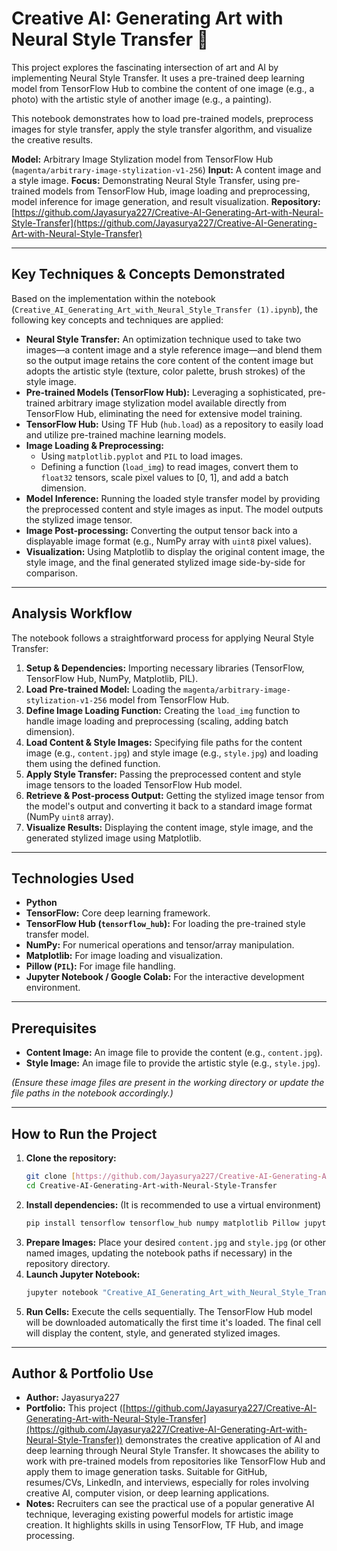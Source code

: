 # Creative AI: Generating Art with Neural Style Transfer 🎨

This project explores the fascinating intersection of art and AI by implementing Neural Style Transfer. It uses a pre-trained deep learning model from TensorFlow Hub to combine the content of one image (e.g., a photo) with the artistic style of another image (e.g., a painting).

This notebook demonstrates how to load pre-trained models, preprocess images for style transfer, apply the style transfer algorithm, and visualize the creative results.

**Model:** Arbitrary Image Stylization model from TensorFlow Hub (`magenta/arbitrary-image-stylization-v1-256`)
**Input:** A content image and a style image.
**Focus:** Demonstrating Neural Style Transfer, using pre-trained models from TensorFlow Hub, image loading and preprocessing, model inference for image generation, and result visualization.
**Repository:** [https://github.com/Jayasurya227/Creative-AI-Generating-Art-with-Neural-Style-Transfer](https://github.com/Jayasurya227/Creative-AI-Generating-Art-with-Neural-Style-Transfer)

***

## Key Techniques & Concepts Demonstrated

Based on the implementation within the notebook (`Creative_AI_Generating_Art_with_Neural_Style_Transfer (1).ipynb`), the following key concepts and techniques are applied:

* **Neural Style Transfer:** An optimization technique used to take two images—a content image and a style reference image—and blend them so the output image retains the core content of the content image but adopts the artistic style (texture, color palette, brush strokes) of the style image.
* **Pre-trained Models (TensorFlow Hub):** Leveraging a sophisticated, pre-trained arbitrary image stylization model available directly from TensorFlow Hub, eliminating the need for extensive model training.
* **TensorFlow Hub:** Using TF Hub (`hub.load`) as a repository to easily load and utilize pre-trained machine learning models.
* **Image Loading & Preprocessing:**
    * Using `matplotlib.pyplot` and `PIL` to load images.
    * Defining a function (`load_img`) to read images, convert them to `float32` tensors, scale pixel values to [0, 1], and add a batch dimension.
* **Model Inference:** Running the loaded style transfer model by providing the preprocessed content and style images as input. The model outputs the stylized image tensor.
* **Image Post-processing:** Converting the output tensor back into a displayable image format (e.g., NumPy array with `uint8` pixel values).
* **Visualization:** Using Matplotlib to display the original content image, the style image, and the final generated stylized image side-by-side for comparison.

***

## Analysis Workflow

The notebook follows a straightforward process for applying Neural Style Transfer:

1.  **Setup & Dependencies:** Importing necessary libraries (TensorFlow, TensorFlow Hub, NumPy, Matplotlib, PIL).
2.  **Load Pre-trained Model:** Loading the `magenta/arbitrary-image-stylization-v1-256` model from TensorFlow Hub.
3.  **Define Image Loading Function:** Creating the `load_img` function to handle image loading and preprocessing (scaling, adding batch dimension).
4.  **Load Content & Style Images:** Specifying file paths for the content image (e.g., `content.jpg`) and style image (e.g., `style.jpg`) and loading them using the defined function.
5.  **Apply Style Transfer:** Passing the preprocessed content and style image tensors to the loaded TensorFlow Hub model.
6.  **Retrieve & Post-process Output:** Getting the stylized image tensor from the model's output and converting it back to a standard image format (NumPy `uint8` array).
7.  **Visualize Results:** Displaying the content image, style image, and the generated stylized image using Matplotlib.

***

## Technologies Used

* **Python**
* **TensorFlow:** Core deep learning framework.
* **TensorFlow Hub (`tensorflow_hub`):** For loading the pre-trained style transfer model.
* **NumPy:** For numerical operations and tensor/array manipulation.
* **Matplotlib:** For image loading and visualization.
* **Pillow (`PIL`):** For image file handling.
* **Jupyter Notebook / Google Colab:** For the interactive development environment.

***

## Prerequisites

* **Content Image:** An image file to provide the content (e.g., `content.jpg`).
* **Style Image:** An image file to provide the artistic style (e.g., `style.jpg`).

*(Ensure these image files are present in the working directory or update the file paths in the notebook accordingly.)*

***

## How to Run the Project

1.  **Clone the repository:**
    ```bash
    git clone [https://github.com/Jayasurya227/Creative-AI-Generating-Art-with-Neural-Style-Transfer.git](https://github.com/Jayasurya227/Creative-AI-Generating-Art-with-Neural-Style-Transfer.git)
    cd Creative-AI-Generating-Art-with-Neural-Style-Transfer
    ```
2.  **Install dependencies:**
    (It is recommended to use a virtual environment)
    ```bash
    pip install tensorflow tensorflow_hub numpy matplotlib Pillow jupyter
    ```
3.  **Prepare Images:** Place your desired `content.jpg` and `style.jpg` (or other named images, updating the notebook paths if necessary) in the repository directory.
4.  **Launch Jupyter Notebook:**
    ```bash
    jupyter notebook "Creative_AI_Generating_Art_with_Neural_Style_Transfer (1).ipynb"
    ```
5.  **Run Cells:** Execute the cells sequentially. The TensorFlow Hub model will be downloaded automatically the first time it's loaded. The final cell will display the content, style, and generated stylized images.

***

## Author & Portfolio Use

* **Author:** Jayasurya227
* **Portfolio:** This project ([https://github.com/Jayasurya227/Creative-AI-Generating-Art-with-Neural-Style-Transfer](https://github.com/Jayasurya227/Creative-AI-Generating-Art-with-Neural-Style-Transfer)) demonstrates the creative application of AI and deep learning through Neural Style Transfer. It showcases the ability to work with pre-trained models from repositories like TensorFlow Hub and apply them to image generation tasks. Suitable for GitHub, resumes/CVs, LinkedIn, and interviews, especially for roles involving creative AI, computer vision, or deep learning applications.
* **Notes:** Recruiters can see the practical use of a popular generative AI technique, leveraging existing powerful models for artistic image creation. It highlights skills in using TensorFlow, TF Hub, and image processing.
